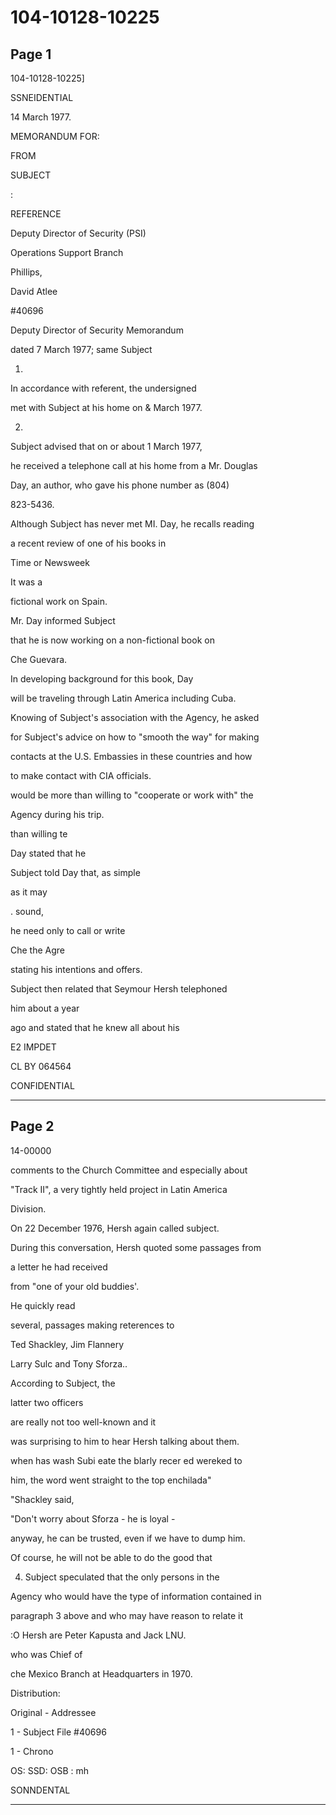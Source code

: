 # 104-10128-10225

## Page 1

104-10128-10225]

SSNEIDENTIAL

14 March 1977.

MEMORANDUM FOR:

FROM

SUBJECT

:

REFERENCE

Deputy Director of Security (PSI)

Operations Support Branch

Phillips,

David Atlee

#40696

Deputy Director of Security Memorandum

dated 7 March 1977; same Subject

1.

In accordance with referent, the undersigned

met with Subject at his home on & March 1977.

2.

Subject advised that on or about 1 March 1977,

he received a telephone call at his home from a Mr. Douglas

Day, an author, who gave his phone number as (804)

823-5436.

Although Subject has never met MI. Day, he recalls reading

a recent review of one of his books in

Time or Newsweek

It was a

fictional work on Spain.

Mr. Day informed Subject

that he is now working on a non-fictional book on

Che Guevara.

In developing background for this book, Day

will be traveling through Latin America including Cuba.

Knowing of Subject's association with the Agency, he asked

for Subject's advice on how to "smooth the way" for making

contacts at the U.S. Embassies in these countries and how

to make contact with CIA officials.

would be more than willing to "cooperate or work with" the

Agency during his trip.

than willing te

Day stated that he

Subject told Day that, as simple

as it may

. sound,

he need only to call or write

Che the Agre

stating his intentions and offers.

Subject then related that Seymour Hersh telephoned

him about a year

ago and stated that he knew all about his

E2 IMPDET

CL BY 064564

CONFIDENTIAL

---

## Page 2

14-00000

comments to the Church Committee and especially about

"Track II", a very tightly held project in Latin America

Division.

On 22 December 1976, Hersh again called subject.

During this conversation, Hersh quoted some passages from

a letter he had received

from "one of your old buddies'.

He quickly read

several, passages making reterences to

Ted Shackley, Jim Flannery

Larry Sulc and Tony Sforza..

According to Subject, the

latter two officers

are really not too well-known and it

was surprising to him to hear Hersh talking about them.

when has wash Subi eate the blarly recer ed wereked to

him, the word went straight to the top enchilada"

"Shackley said,

"Don't worry about Sforza - he is loyal -

anyway, he can be trusted, even if we have to dump him.

Of course, he will not be able to do the good that

4. Subject speculated that the only persons in the

Agency who would have the type of information contained in

paragraph 3 above and who may have reason to relate it

:O Hersh are Peter Kapusta and Jack LNU.

who was Chief of

che Mexico Branch at Headquarters in 1970.

Distribution:

Original - Addressee

1 - Subject File #40696

1 - Chrono

OS: SSD: OSB : mh

SONNDENTAL

---

